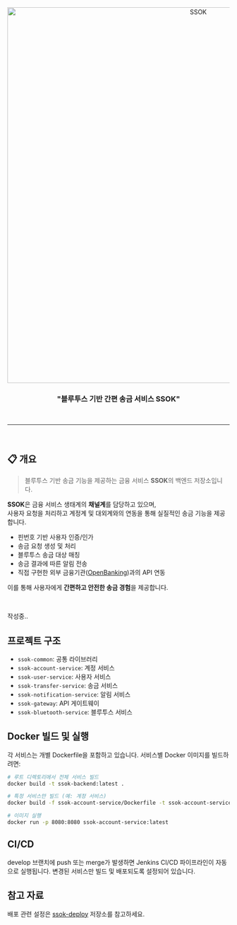 <div align="center">
    <img width="850px" alt="SSOK" src="https://github.com/user-attachments/assets/e7bf97d5-f088-4a6e-acc0-e90235779d9d">
    </a>
    <h3>"블루투스 기반 간편 송금 서비스 SSOK"</h3> 
</div>

</br>

---

</br>

## 📋 개요
> 블루투스 기반 송금 기능을 제공하는 금융 서비스 **SSOK**의 백엔드 저장소입니다.

**SSOK**은 금융 서비스 생태계의 **채널계**를 담당하고 있으며,  
사용자 요청을 처리하고 계정계 및 대외계와의 연동을 통해 실질적인 송금 기능을 제공합니다.

- 핀번호 기반 사용자 인증/인가
- 송금 요청 생성 및 처리
- 블루투스 송금 대상 매칭
- 송금 결과에 따른 알림 전송
- 직접 구현한 외부 금융기관([OpenBanking](https://github.com/Team-SSOK/ssok-openbanking))과의 API 연동

이를 통해 사용자에게 **간편하고 안전한 송금 경험**을 제공합니다.

</br>

작성중..

## 프로젝트 구조
- `ssok-common`: 공통 라이브러리
- `ssok-account-service`: 계정 서비스
- `ssok-user-service`: 사용자 서비스
- `ssok-transfer-service`: 송금 서비스
- `ssok-notification-service`: 알림 서비스
- `ssok-gateway`: API 게이트웨이
- `ssok-bluetooth-service`: 블루투스 서비스

## Docker 빌드 및 실행

각 서비스는 개별 Dockerfile을 포함하고 있습니다. 서비스별 Docker 이미지를 빌드하려면:

```bash
# 루트 디렉토리에서 전체 서비스 빌드
docker build -t ssok-backend:latest .

# 특정 서비스만 빌드 (예: 계정 서비스)
docker build -f ssok-account-service/Dockerfile -t ssok-account-service:latest .

# 이미지 실행
docker run -p 8080:8080 ssok-account-service:latest
```

## CI/CD

develop 브랜치에 push 또는 merge가 발생하면 Jenkins CI/CD 파이프라인이 자동으로 실행됩니다.
변경된 서비스만 빌드 및 배포되도록 설정되어 있습니다.

## 참고 자료 
배포 관련 설정은 [ssok-deploy](https://github.com/Team-SSOK/ssok-deploy) 저장소를 참고하세요.
